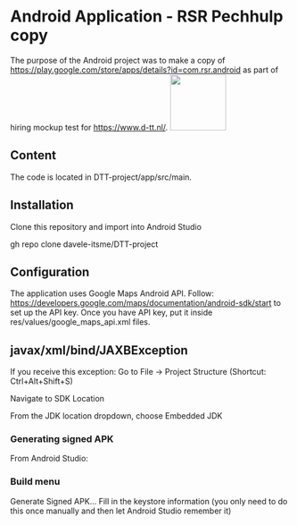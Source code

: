 # Android Application - RSR Pechhulp copy
The purpose of the Android project was to make a copy of https://play.google.com/store/apps/details?id=com.rsr.android as part of hiring mockup test for https://www.d-tt.nl/.
<img src="https://user-images.githubusercontent.com/42817904/116996726-28124280-acdc-11eb-8ba5-e536b1b6f859.jpg" width="100" height="100">

## Content
The code is located in DTT-project/app/src/main.

## Installation
Clone this repository and import into Android Studio

gh repo clone davele-itsme/DTT-project

## Configuration
The application uses Google Maps Android API.
Follow: https://developers.google.com/maps/documentation/android-sdk/start to set up the API key.
Once you have API key, put it inside res/values/google_maps_api.xml files.


## javax/xml/bind/JAXBException
If you receive this exception:
Go to File -> Project Structure (Shortcut: Ctrl+Alt+Shift+S)

Navigate to SDK Location

From the JDK location dropdown, choose Embedded JDK

### Generating signed APK
From Android Studio:

### Build menu
Generate Signed APK...
Fill in the keystore information (you only need to do this once manually and then let Android Studio remember it)
